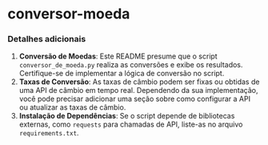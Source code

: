 # conversor-moeda




### Detalhes adicionais

1. **Conversão de Moedas**: Este README presume que o script `conversor_de_moeda.py` realiza as conversões e exibe os resultados. Certifique-se de implementar a lógica de conversão no script.
2. **Taxas de Conversão**: As taxas de câmbio podem ser fixas ou obtidas de uma API de câmbio em tempo real. Dependendo da sua implementação, você pode precisar adicionar uma seção sobre como configurar a API ou atualizar as taxas de câmbio.
3. **Instalação de Dependências**: Se o script depende de bibliotecas externas, como `requests` para chamadas de API, liste-as no arquivo `requirements.txt`.

